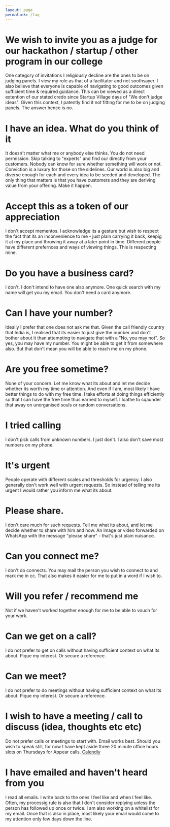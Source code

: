 ```yaml
---
layout: page
permalink: /faq
---
```


# We wish to invite you as a judge for our hackathon / startup / other program in our college

One category of invitations I religiously decline are the ones to be on judging panels. I view my role as that of a facilitator and not soothsayer. I also believe that everyone is capable of navigating to good outcomes given sufficient time & required guidance. This can be viewed as a direct extention of our stated credo since Startup Village days of "We don't judge ideas". Given this context, I patently find it not fitting for me to be on judging panels. The answer hence is no. 

# I have an idea. What do you think of it

 It doesn't matter what me or anybody else thinks. You do not need permission. Skip talking to "experts" and find our directly from your customers. Nobody can know for sure whether something will work or not. Conviction is a luxury for those on the sidelines. Our world is also big and diverse enough for each and every idea to be seeded and developed. The only thing that matters is that you have customers and they are deriving value from your offering. Make it happen. 

# Accept this as a token of our appreciation

I don't accept mementos. I acknowledge its a gesture but wish to respect the fact that its an inconvenience to me - just plain carrying it back, keepig it at my place and throwing it away at a later point in time.  Different people have different prefernces and ways of viewing things. This is respecting mine. 

# Do you have a business card?

I don't. I don't intend to have one also anymore. One quick search with my name will get you my email. You don't need a card anymore. 

# Can I have your number?

Ideally I prefer that one does not ask me that. Given the call friendly country that India is, I realised that its easier to just give the number and don't bother about it than attempting to navigate that with a "No, you may not". So yes, you may have my number. You might be able to get it from somewhere also. But that don't mean you will be able to reach me on my phone. 

# Are you free sometime?

None of your concern. Let me know what its about and let me decide whether its worth my time or attention. And even if I am, most likely I have better things to do with my free time. I  take efforts at doing things efficiently so that I can have the free time thus earned to myself. I loathe to sqaunder that away on unorganised souls or random conversations.

# I tried calling

 I don't pick calls from unknown numbers. I just don't. I also don't save most numbers on my phone. 

# It's urgent

People operate with different scales and thresholds for urgency. I also generally don't work well with urgent requests. So instead of telling me its urgent I would rather you inform me what its about. 

# Please share.

I don't care much for such requests. Tell me what its about, and let me decide whether to share with him and how. An image or video forwarded on WhatsApp with the message "please share" - that's just plain nuisance. 

# Can you connect me?

I don't do connects. You may mail the person you wish to connect to and mark me in cc. That also makes it easier for me to put in a word if I wish to. 

# Will you refer / recommend me

Not if we haven't worked together enough for me to be able to vouch for your work.

# Can we get on a call?

I do not prefer to get on calls without having sufficient context on what its about. Pique my interest. Or secure a reference. 

# Can we meet?

I do not prefer to do meetings without having sufficient context on what its about. Pique my interest. Or secure a reference. 

# I wish to have a meeting / call to discuss (idea, thoughts etc etc)

 Do not prefer calls or meetings to start with. Email works best. Should you wish to speak still, for now I have kept aside three 20 minute office hours slots on Thursdays for Appear calls. [Calendly](https://calendly.com/sijokuruvilla/officehours)

# I have emailed and haven't heard from you

I read all emails. I write back to the ones I feel like and when I feel like. Often, my processig rule is also that I don't consider replying unless the person has followed up once or twice. I am also working on a whitelist for my email. Once that is also in place, most likely your email would come to my attention only few days down the line. 


